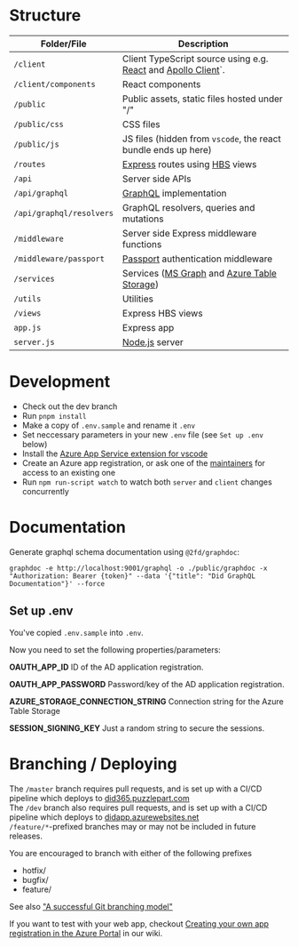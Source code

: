 # Structure #

Folder/File | Description
--- | --- | 
`/client` | Client TypeScript source using e.g. [React](https://reactjs.org/) and [Apollo Client](https://www.apollographql.com/docs/react/)`.
`/client/components` | React components
`/public` | Public assets, static files hosted under "/"
`/public/css` | CSS files
`/public/js` | JS files (hidden from `vscode`, the react bundle ends up here)
`/routes` | [Express](https://expressjs.com/) routes using [HBS](https://handlebarsjs.com/) views
`/api` | Server side APIs
`/api/graphql` | [GraphQL](https://github.com/graphql/graphql-js/) implementation
`/api/graphql/resolvers` | GraphQL resolvers, queries and mutations
`/middleware` | Server side Express middleware functions
`/middleware/passport` | [Passport](http://www.passportjs.org/) authentication middleware
`/services` | Services ([MS Graph](https://developer.microsoft.com/en-us/graph) and [Azure Table Storage](https://azure.microsoft.com/en-us/services/storage/tables/))
`/utils` | Utilities
`/views` | Express HBS views
`app.js` | Express app
`server.js` | [Node.js](http://nodejs.org/) server  

# Development #

* Check out the dev branch
* Run `pnpm install`
* Make a copy of `.env.sample` and rename it `.env`
* Set neccessary parameters in your new `.env` file (see `Set up .env` below)
* Install the [Azure App Service extension for vscode](https://marketplace.visualstudio.com/items?itemName=ms-azuretools.vscode-azureappservice)
* Create an Azure app registration, or ask one of the [maintainers](#maintainers) for access to an existing one
* Run `npm run-script watch` to watch both `server` and `client` changes concurrently  

# Documentation #
Generate graphql schema documentation using `@2fd/graphdoc`:

```shell
graphdoc -e http://localhost:9001/graphql -o ./public/graphdoc -x "Authorization: Bearer {token}" --data '{"title": "Did GraphQL Documentation"}' --force
```

## Set up .env ##
You've copied `.env.sample` into `.env`.

Now you need to set the following properties/parameters:

**OAUTH_APP_ID**
ID of the AD application registration.

**OAUTH_APP_PASSWORD**
Password/key of the AD application registration.

**AZURE_STORAGE_CONNECTION_STRING**
Connection string for the Azure Table Storage

**SESSION_SIGNING_KEY**
Just a random string to secure the sessions.

# Branching / Deploying #

The `/master` branch requires pull requests, and is set up with a CI/CD pipeline which deploys to [did365.puzzlepart.com](https://did365.puzzlepart.com)  
The `/dev` branch also requires pull requests, and is set up with a CI/CD pipeline which deploys to [didapp.azurewebsites.net](https://didapp.azurewebsites.net)  
`/feature/*`-prefixed branches may or may not be included in future releases.

You are encouraged to branch with either of the following prefixes  
*  hotfix/
*  bugfix/
*  feature/

See also ["A successful Git branching model"](https://nvie.com/posts/a-successful-git-branching-model/)


If you want to test with your web app, checkout [Creating your own app registration in the Azure Portal](https://github.com/Puzzlepart/did365/wiki/Creating-your-own-app-registration-in-the-Azure-Portal) in our wiki.
